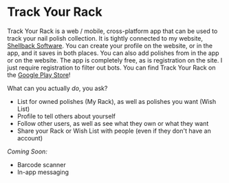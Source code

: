 # Track Your Rack
Track Your Rack is a web / mobile, cross-platform app that can be used to track your nail polish collection.
It is tightly connected to my website, [Shellback Software](https://www.shellbacksoftware.com/tyr). You can create your profile 
on the website, or in the app, and it saves in both places. You can also add polishes from in the app or on the website.
The app is completely free, as is registration on the site. I just require registration to filter out bots. 
You can find Track Your Rack on the [Google Play Store](https://play.google.com/store/apps/details?id=com.shellbacksoftware.trackyourrack)!

What can you actually <em>do</em>, you ask? 
<ul>
<li>List for owned polishes (My Rack), as well as polishes you want (Wish List)</li>
<li>Profile to tell others about yourself</li>
<li>Follow other users, as well as see what they own or what they want</li>
<li>Share your Rack or Wish List with people (even if they don't have an account)</li>
</ul>
<em>Coming Soon:</em>
<ul>
<li>Barcode scanner</li>
<li>In-app messaging</li>
</ul>
